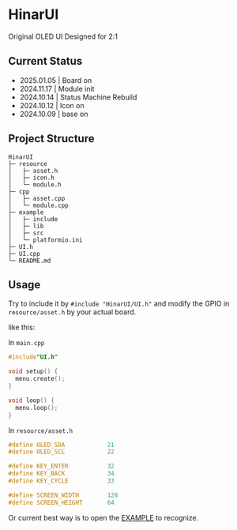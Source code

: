 # HinarUI

Original OLED UI Designed for 2:1

## Current Status

- 2025.01.05 | Board on
- 2024.11.17 | Module init
- 2024.10.14 | Status Machine Rebuild
- 2024.10.12 | Icon on
- 2024.10.09 | base on

## Project Structure

```plaintext
HinarUI
├─ resource
│   ├─ asset.h
│   ├─ icon.h
│   └─ module.h
├─ cpp
│   ├─ asset.cpp
│   └─ module.cpp
├─ example
│   ├─ include
│   ├─ lib
│   ├─ src
│   └─ platformio.ini
├─ UI.h
├─ UI.cpp
└─ README.md
```

## Usage

Try to include it by `#include "HinarUI/UI.h"` and modify the GPIO in `resource/asset.h` by your actual board.

like this:

In `main.cpp`
```cpp
#include"UI.h"

void setup() {
  menu.create();
}

void loop() {
  menu.loop();
}
```

In `resource/asset.h`
```cpp
#define OLED_SDA            21  
#define OLED_SCL            22

#define KEY_ENTER           32
#define KEY_BACK            34 
#define KEY_CYCLE           33

#define SCREEN_WIDTH        128
#define SCREEN_HEIGHT       64
```
Or current best way is to open the [EXAMPLE](/example/README.md) to recognize.
